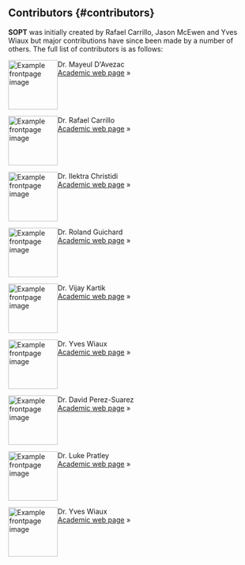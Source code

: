 Contributors {#contributors}
------------

**SOPT** was initially created by Rafael Carrillo, Jason McEwen and Yves Wiaux but major contributions
have since been made by a number of others. The full list of contributors is as follows:

<p>
  <img src="https://raw.githubusercontent.com/astro-informatics/sopt/gh-pages/images/photo_mayeul.jpg" width="100" alt="Example frontpage image" class="left photobox" style="float: left"/>

Dr. Mayeul D'Avezac<br>
  <a href="https://github.com/mdavezac">Academic web page</a> &raquo;</p>
</p>
  
<br><br><br>

<p>
  <img src="https://raw.githubusercontent.com/astro-informatics/sopt/gh-pages/images/photo_rafael.jpg" width="100"
  alt="Example frontpage image" class="left photobox" style="float: left"/>
  Dr. Rafael Carrillo<br>
    <a href="https://www.researchgate.net/profile/Rafael_Carrillo2">Academic
  web page</a> &raquo;</p>
</p>

<br><br><br>

<p>
  <img src="https://raw.githubusercontent.com/astro-informatics/sopt/gh-pages/images/photo_ilektra.png" width="100"
  alt="Example frontpage image" class="left photobox" style="float: left"/>
  Dr. Ilektra Christidi<br>
    <a href="https://github.com/ilectra">Academic
  web page</a> &raquo;</p>
</p>

<br><br><br>

<p>
  <img src="https://raw.githubusercontent.com/astro-informatics/sopt/gh-pages/images/photo_roland.jpg" width="100"
  alt="Example frontpage image" class="left photobox" style="float: left"/>
  Dr. Roland Guichard<br>
    <a href="https://github.com/UCLGuichard">Academic
  web page</a> &raquo;</p>
</p>

<br><br><br>

<p>
  <img src="https://raw.githubusercontent.com/astro-informatics/sopt/gh-pages/images/photo_vijay.jpg" width="100"
  alt="Example frontpage image" class="left photobox" style="float: left"/>
  Dr. Vijay Kartik<br>
    <a href="https://people.epfl.ch/vijay.kartik">Academic
  web page</a> &raquo;</p>
</p>

<br><br><br>

<p>
  <img src="https://raw.githubusercontent.com/astro-informatics/sopt/gh-pages/images/photo_jason.jpg" width="100"
  alt="Example frontpage image" class="left photobox" style="float: left"/>
  Dr. Yves Wiaux<br>
    <a href="http://www.jasonmcewen.org">Academic
  web page</a> &raquo;</p>
</p>

<br><br><br>

<p>
  <img src="https://raw.githubusercontent.com/astro-informatics/sopt/gh-pages/images/photo_david.jpg" width="100"
  alt="Example frontpage image" class="left photobox" style="float: left"/>
  Dr. David Perez-Suarez<br>
    <a href="https://dpshelio.github.io">Academic
  web page</a> &raquo;</p>
</p>

<br><br><br>

<p>
  <img src="https://raw.githubusercontent.com/astro-informatics/sopt/gh-pages/images/photo_luke.jpg" width="100"
  alt="Example frontpage image" class="left photobox" style="float: left"/>
  Dr. Luke Pratley<br>
    <a href="https://aboutme.luke.pratley">Academic
  web page</a> &raquo;</p>
</p>

<br><br><br>

<p>
  <img src="https://raw.githubusercontent.com/astro-informatics/sopt/gh-pages/images/photo_yves.jpg" width="100"
  alt="Example frontpage image" class="left photobox" style="float: left"/>
  Dr. Yves Wiaux<br>
    <a href="http://basp.eps.hw.ac.uk/">Academic
  web page</a> &raquo;</p>
</p>



